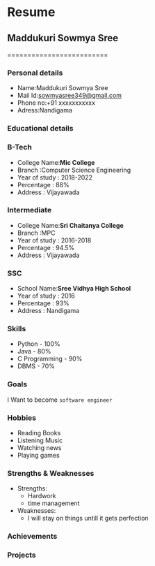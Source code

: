 # Resume

## Maddukuri Sowmya Sree
=========================

### Personal details

- Name:Maddukuri Sowmya Sree<br>
- Mail Id:sowmyasree349@gmail.com<br>
- Phone no:+91 xxxxxxxxxxx<br>
- Adress:Nandigama<br>
### Educational details 
 
### **B-Tech**

- College Name:__Mic College__<br>
- Branch :Computer Science Engineering<br>
- Year of study : 2018-2022<br>
- Percentage : 88%<br>
- Address : Vijayawada<br>

### **Intermediate**

- College Name:__Sri Chaitanya College__<br>
- Branch :MPC<br>
- Year of study : 2016-2018<br>
- Percentage : 94.5%<br>
- Address : Vijayawada<br>

### **SSC**

- School Name:__Sree Vidhya High School__<br>
- Year of study : 2016<br>
- Percentage : 93%<br>
- Address : Nandigama<br>

### **Skills**

- Python - 100%<br>
- Java   - 80%<br>
- C Programming - 90%<br>
- DBMS - 70%<br>

### **Goals**

I Want to become `software engineer`

### **Hobbies**

- Reading Books<br>
- Listening Music<br>
- Watching news<br>
- Playing games<br>

### **Strengths & Weaknesses**

* Strengths:<br>
  - Hardwork<br>
  - time management<br>
* Weaknesses:<br>
  - I will stay on things untill it gets perfection<br>

### **Achievements**

### **Projects**




